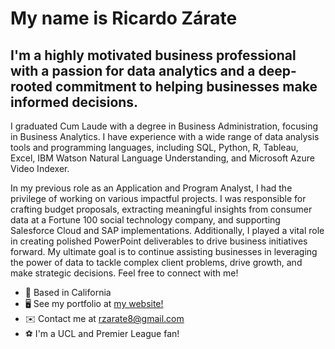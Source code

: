 # My name is Ricardo Zárate

## I'm a highly motivated business professional with a passion for data analytics and a deep-rooted commitment to helping businesses make informed decisions. 

I graduated Cum Laude with a degree in Business Administration, focusing in Business Analytics. I have experience with a wide range of data analysis tools 
and programming languages, including SQL, Python, R, Tableau, Excel, IBM Watson Natural Language Understanding, and Microsoft Azure Video Indexer. 

In my previous role as an Application and Program Analyst, I had the privilege of working on various impactful projects. I was responsible for crafting budget proposals, 
extracting meaningful insights from consumer data at a Fortune 100 social technology company, and supporting Salesforce Cloud and SAP implementations. Additionally, 
I played a vital role in creating polished PowerPoint deliverables to drive business initiatives forward. My ultimate goal is to continue assisting businesses in 
leveraging the power of data to tackle complex client problems, drive growth, and make strategic decisions. Feel free to connect with me!
- 🌇 Based in California 
- 🖥️ See my portfolio at [my website!]([https://github.com/cardozarate/cardozarate.github.io](https://cardozarate.github.io))
- ✉️ Contact me at rzarate8@gmail.com
- ⚽️ I'm a UCL and Premier League fan!

<!---
cardozarate/cardozarate is a ✨ special ✨ repository because its `README.md` (this file) appears on your GitHub profile.
You can click the Preview link to take a look at your changes.
--->
